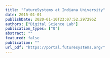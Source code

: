 ```yaml
---
title: "FutureSystems at Indiana University"
date: 2015-01-01
publishDate: 2020-01-10T23:07:52.297296Z
authors: ["Digital Science Lab"]
publication_types: ["0"]
abstract: ""
featured: false
publication: ""
url_pdf: "https://portal.futuresystems.org/"
---
```


